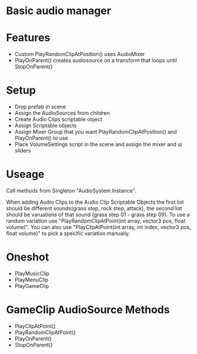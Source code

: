 # Basic audio manager

# Features
* Custom PlayRandomClipAtPosition() uses AudioMixer
* PlayOnParent() creates audiosource on a transform that loops until StopOnParent()

# Setup
* Drop prefab in scene
* Assign the AudioSources from children
* Create Audio Clips scriptable object
* Assign Scriptable objects
* Assign Mixer Group that you want PlayRandomClipAtPosition() and PlayOnParent() to use
* Place VolumeSettings script in the scene and assign the mixer and ui sliders

# Useage
Call methods from Singleton "AudioSystem.Instance".

When adding Audio Clips to the Audio Clip Scriptable Objects the first list should be different sounds(grass step, rock step, attack), the second list should be varuations of that sound (grass step 01 - grass step 09). To use a random variation use "PlayRandomClipAtPoint(int array, vector3 pos, float volume)". You can also use "PlayClipAtPoint(int array, int index, vector3 pos, float volume)" to pick a specific variation manually.

# Oneshot
* PlayMusicClip
* PlayMenuClip
* PlayGameClip

# GameClip AudioSource Methods
* PlayClipAtPoint()
* PlayRandomClipAtPoint()
* PlayOnParent()
* StopOnParent()
